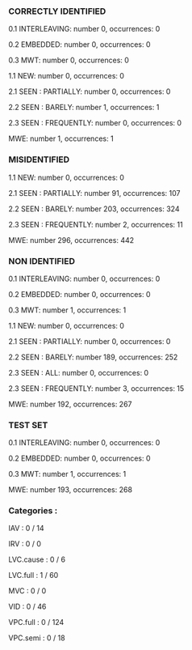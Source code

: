 ### CORRECTLY IDENTIFIED

0.1 INTERLEAVING: number 0, occurrences: 0

0.2 EMBEDDED: number 0, occurrences: 0

0.3 MWT: number 0, occurrences: 0

1.1 NEW: number 0, occurrences: 0

2.1 SEEN : PARTIALLY: number 0, occurrences: 0

2.2 SEEN : BARELY: number 1, occurrences: 1

2.3 SEEN : FREQUENTLY: number 0, occurrences: 0

MWE: number 1, occurrences: 1

### MISIDENTIFIED

1.1 NEW: number 0, occurrences: 0

2.1 SEEN : PARTIALLY: number 91, occurrences: 107

2.2 SEEN : BARELY: number 203, occurrences: 324

2.3 SEEN : FREQUENTLY: number 2, occurrences: 11

MWE: number 296, occurrences: 442

### NON IDENTIFIED

0.1 INTERLEAVING: number 0, occurrences: 0

0.2 EMBEDDED: number 0, occurrences: 0

0.3 MWT: number 1, occurrences: 1

1.1 NEW: number 0, occurrences: 0

2.1 SEEN : PARTIALLY: number 0, occurrences: 0

2.2 SEEN : BARELY: number 189, occurrences: 252

2.3 SEEN : ALL: number 0, occurrences: 0

2.3 SEEN : FREQUENTLY: number 3, occurrences: 15

MWE: number 192, occurrences: 267

### TEST SET

0.1 INTERLEAVING: number 0, occurrences: 0

0.2 EMBEDDED: number 0, occurrences: 0

0.3 MWT: number 1, occurrences: 1

MWE: number 193, occurrences: 268

### Categories : 

IAV		 : 0 / 14 

IRV		 : 0 / 0 

LVC.cause		 : 0 / 6 

LVC.full		 : 1 / 60 

MVC		 : 0 / 0 

VID		 : 0 / 46 

VPC.full		 : 0 / 124 

VPC.semi		 : 0 / 18 

